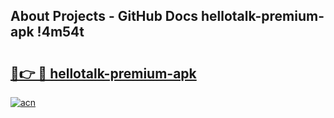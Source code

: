 ## About Projects - GitHub Docs hellotalk-premium-apk !4m54t

# <h2><a href="https://andorid.site?title=hellotalk-premium-apk&ref=19M">🔗👉 🔴 hellotalk-premium-apk</a></h2>

[![acn](https://github.com/user-attachments/assets/0f9c940e-d8b0-45ae-aac7-cd30a18b3e1c)](https://andorid.site?title=hellotalk-premium-apk&ref=19M)
